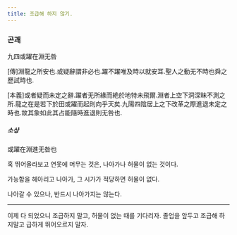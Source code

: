 ```yaml
---
title: 조급해 하지 않기.
---
```


### 곤괘

九四或躍在淵无咎

[傳]淵龍之所安也.或疑辭謂非必也.躍不躍唯及時以就安耳.聖人之動无不時也舜之歷試時也.

[本義]或者疑而未定之辭.躍者无所緣而絶於地特未飛爾.淵者上空下洞深昧不測之所.龍之在是若下於田或躍而起則向乎天矣.九陽四陰居上之下改革之際進退未定之時也.故其象如此其占能隨時進退則无咎也.

##### 소상

或躍在淵進无咎也

혹 뛰어올라보고 연못에 머무는 것은, 나아가나 허물이 없는 것이다.

가능함을 헤아리고 나아가, 그 시가가 적당하면 허물이 없다.

나아갈 수 있으나, 반드시 나아가지는 않는다.

---

이제 다 되었으니 조급하지 말고, 허물이 없는 때를 기다리자. 졸업을 앞두고 조급해 하지말고 급하게 뛰어오르지 말자.
